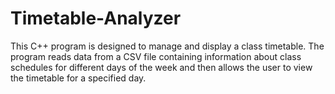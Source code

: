 # Timetable-Analyzer
This C++ program is designed to manage and display a class timetable. The program reads data from a CSV file containing information about class schedules for different days of the week and then allows the user to view the timetable for a specified day.
